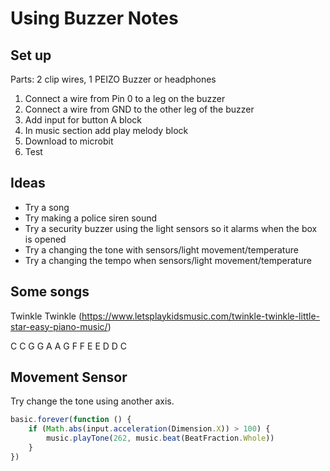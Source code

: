 # Using Buzzer Notes

## Set up

Parts:  2 clip wires, 1 PEIZO Buzzer or headphones

1. Connect a wire from Pin 0 to a leg on the buzzer
2. Connect a wire from GND to the other leg of the buzzer
3. Add input for button A block
4. In music section add play melody block
5. Download to microbit
6. Test

## Ideas

* Try a song 
* Try making a police siren sound
* Try a security buzzer using the light sensors so it alarms when the box is opened
* Try a changing the tone with sensors/light movement/temperature
* Try a changing the tempo when sensors/light movement/temperature

## Some songs

Twinkle Twinkle
(https://www.letsplaykidsmusic.com/twinkle-twinkle-little-star-easy-piano-music/)

C C G G A A G F F E E D D C

## Movement Sensor

Try change the tone using another axis.

```javascript
basic.forever(function () {
    if (Math.abs(input.acceleration(Dimension.X)) > 100) {
        music.playTone(262, music.beat(BeatFraction.Whole))
    }
})
```
